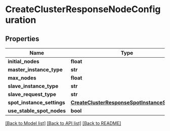 # CreateClusterResponseNodeConfiguration

## Properties
Name | Type | Description | Notes
------------ | ------------- | ------------- | -------------
**initial_nodes** | **float** |  | [optional] 
**master_instance_type** | **str** |  | [optional] 
**max_nodes** | **float** |  | [optional] 
**slave_instance_type** | **str** |  | [optional] 
**slave_request_type** | **str** |  | [optional] 
**spot_instance_settings** | [**CreateClusterResponseSpotInstanceSettings**](CreateClusterResponseSpotInstanceSettings.md) |  | [optional] 
**use_stable_spot_nodes** | **bool** |  | [optional] 

[[Back to Model list]](../README.md#documentation-for-models) [[Back to API list]](../README.md#documentation-for-api-endpoints) [[Back to README]](../README.md)


